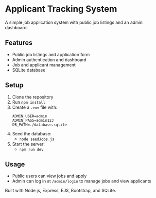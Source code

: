 # Applicant Tracking System

A simple job application system with public job listings and an admin dashboard.

## Features
- Public job listings and application form
- Admin authentication and dashboard
- Job and applicant management
- SQLite database

## Setup
1. Clone the repository
2. Run `npm install`
3. Create a `.env` file with:
   ```
   ADMIN_USER=admin
   ADMIN_PASS=admin123
   DB_PATH=./database.sqlite
   ```
4. Seed the database:
   - `node seedJobs.js`   
5. Start the server:
   - `npm run dev`

## Usage
- Public users can view jobs and apply
- Admin can log in at `/admin/login` to manage jobs and view applicants


Built with Node.js, Express, EJS, Bootstrap, and SQLite. 